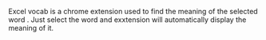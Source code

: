 Excel vocab is a chrome extension used to find the meaning of the selected word . 
Just select the word and exxtension will automatically display the meaning of it.
